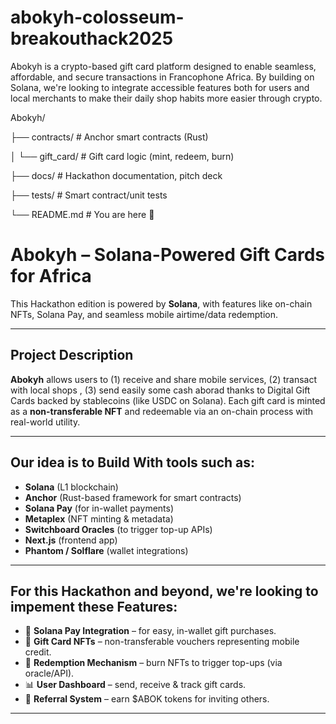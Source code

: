 # abokyh-colosseum-breakouthack2025
Abokyh is a crypto-based gift card platform designed to enable seamless, affordable, and secure transactions in Francophone Africa. By building on Solana, we're looking to integrate accessible features both for users and local merchants to make their daily shop habits more easier through crypto.

Abokyh/

├── contracts/             # Anchor smart contracts (Rust)

│   └── gift_card/         # Gift card logic (mint, redeem, burn)

├── docs/                  # Hackathon documentation, pitch deck

├── tests/                 # Smart contract/unit tests

└── README.md              # You are here 🚀


# Abokyh – Solana-Powered Gift Cards for Africa

This Hackathon edition is powered by **Solana**, with features like on-chain NFTs, Solana Pay, and seamless mobile airtime/data redemption.

---

## Project Description

**Abokyh** allows users to (1) receive and share mobile services, (2) transact with local shops , (3) send easily some cash aborad thanks to Digital Gift Cards backed by stablecoins (like USDC on Solana). Each gift card is minted as a **non-transferable NFT** and redeemable via an on-chain process with real-world utility.

---

## Our idea is to Build With tools such as:

- **Solana** (L1 blockchain)
- **Anchor** (Rust-based framework for smart contracts)
- **Solana Pay** (for in-wallet payments)
- **Metaplex** (NFT minting & metadata)
- **Switchboard Oracles** (to trigger top-up APIs)
- **Next.js** (frontend app)
- **Phantom / Solflare** (wallet integrations)

---

## For this Hackathon and beyond, we're looking to impement these Features:

- 🔗 **Solana Pay Integration** – for easy, in-wallet gift purchases.
- 🪪 **Gift Card NFTs** – non-transferable vouchers representing mobile credit.
- 🔁 **Redemption Mechanism** – burn NFTs to trigger top-ups (via oracle/API).
- 📊 **User Dashboard** – send, receive & track gift cards.
- 🎁 **Referral System** – earn $ABOK tokens for inviting others.

---
